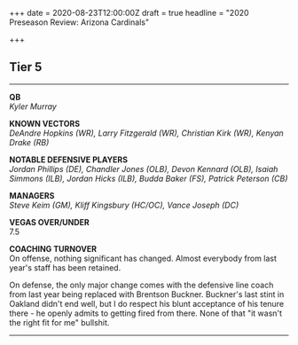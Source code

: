 +++
date = 2020-08-23T12:00:00Z
draft = true
headline = "2020 Preseason Review: Arizona Cardinals"

+++
## Tier 5

***

**QB**  
_Kyler Murray_

**KNOWN VECTORS**  
_DeAndre Hopkins (WR), Larry Fitzgerald (WR), Christian Kirk (WR), Kenyan Drake (RB)_  
  
**NOTABLE DEFENSIVE PLAYERS**  
_Jordan Phillips (DE), Chandler Jones (OLB), Devon Kennard (OLB), Isaiah Simmons (ILB), Jordan Hicks (ILB), Budda Baker (FS), Patrick Peterson (CB)_  
  
**MANAGERS**  
_Steve Keim (GM), Kliff Kingsbury (HC/OC), Vance Joseph (DC)_

**VEGAS OVER/UNDER**  
7\.5

**COACHING TURNOVER**  
On offense, nothing significant has changed. Almost everybody from last year's staff has been retained.

On defense, the only major change comes with the defensive line coach from last year being replaced with Brentson Buckner. Buckner's last stint in Oakland didn't end well, but I do respect his blunt acceptance of his tenure there - he openly admits to getting fired from there. None of that "it wasn't the right fit for me" bullshit.

***